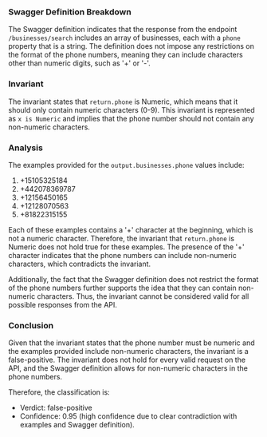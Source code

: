 ### Swagger Definition Breakdown
The Swagger definition indicates that the response from the endpoint `/businesses/search` includes an array of businesses, each with a `phone` property that is a string. The definition does not impose any restrictions on the format of the phone numbers, meaning they can include characters other than numeric digits, such as '+' or '-'.

### Invariant
The invariant states that `return.phone` is Numeric, which means that it should only contain numeric characters (0-9). This invariant is represented as `x is Numeric` and implies that the phone number should not contain any non-numeric characters.

### Analysis
The examples provided for the `output.businesses.phone` values include:
1. +15105325184
2. +442078369787
3. +12156450165
4. +12128070563
5. +81822315155

Each of these examples contains a '+' character at the beginning, which is not a numeric character. Therefore, the invariant that `return.phone` is Numeric does not hold true for these examples. The presence of the '+' character indicates that the phone numbers can include non-numeric characters, which contradicts the invariant.

Additionally, the fact that the Swagger definition does not restrict the format of the phone numbers further supports the idea that they can contain non-numeric characters. Thus, the invariant cannot be considered valid for all possible responses from the API.

### Conclusion
Given that the invariant states that the phone number must be numeric and the examples provided include non-numeric characters, the invariant is a false-positive. The invariant does not hold for every valid request on the API, and the Swagger definition allows for non-numeric characters in the phone numbers. 

Therefore, the classification is: 
- Verdict: false-positive 
- Confidence: 0.95 (high confidence due to clear contradiction with examples and Swagger definition).
